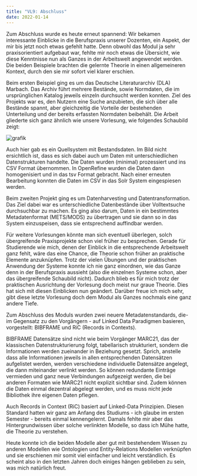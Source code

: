 ```yaml
---
title: "VL9: Abschluss"
date: 2022-01-14
---
```


Zum Abschluss wurde es heute erneut spannend: Wir bekamen interessante Einblicke in die Berufspraxis unserer Dozenten, ein Aspekt, der mir bis jetzt noch etwas gefehlt hatte. 
Denn obwohl das Modul ja sehr praxisorientiert aufgebaut war, fehlte mir noch etwas die Übersicht, wie diese Kenntnisse nun als Ganzes in der Arbeitswelt angewendet werden. 
Die beiden Beispiele brachten die gelernte Theorie in einen allgemeineren Kontext, durch den sie mir sofort viel klarer erschien.
<p>
Beim ersten Beispiel ging es um das Deutsche Literaturarchiv (DLA) Marbach. Das Archiv führt mehrere Bestände, sowie Normdaten, die im ursprünglichen Katalog jeweils einzeln durchsucht werden konnten. Ziel des Projekts war es, den Nutzern eine Suche anzubieten, die sich über alle Bestände spannt, aber gleichzeitig die Vorteile der bestehenden Unterteilung und der bereits erfassten Normdaten beibehält. Die Arbeit gliederte sich ganz ähnlich wie unsere Vorlesung, wie folgendes Schaubild zeigt:

![grafik](https://user-images.githubusercontent.com/90787878/151711665-6c79cb33-7d96-4bfc-98de-a5e96d92f407.png)

Auch hier gab es ein Quellsystem mit Bestandsdaten. Im Bild nicht ersichtlich ist, dass es sich dabei auch um Daten mit unterschiedlichen Datenstrukturen handelte. Die Daten wurden (minimal) prozessiert und ins CSV Format übernommen. In OpenRefine wurden die Daten dann homogenisiert und in das tsv Format gebracht. Nach einer erneuten Bearbeitung konnten die Daten im CSV in das Solr System eingespiesen werden.
<p>
Beim zweiten Projekt ging es um Datenharvesting und Datentransformation. Das Ziel dabei war es unterschiedliche Datenbestände über Volltextsuche durchsuchbar zu machen. Es ging also darum, Daten in ein bestimmtes Metadatenformat (METS/MODS) zu übertragen und sie dann so in das System einzuspeisen, dass sie entsprechend auffindbar werden. 
<p>
Für weitere Vorlesungen könnte man sich eventuell überlegen, solch übergreifende Praxisprojekte schon viel früher zu besprechen. Gerade für Studierende wie mich, denen der Einblick in die entsprechende Arbeitswelt ganz fehlt, wäre das eine Chance, die Theorie schon früher an praktische Elemente anzuknüpfen. Trotz der vielen Übungen und der praktischen Anwendung der Systeme konnte ich nie ganz einordnen, wie das Ganze denn in der Berufspraxis aussieht (also die einzelnen Systeme schon, aber das übergreifende Schaubild nicht). Dadurch blieb es für mich trotz der praktischen Ausrichtung der Vorlesung doch meist nur graue Theorie. Dies hat sich mit diesen Einblicken nun geändert. Darüber freue ich mich sehr, gibt diese letzte Vorlesung doch dem Modul als Ganzes nochmals eine ganz andere Tiefe.
<p>
Zum Abschluss des Moduls wurden zwei neuere Metadatenstandards, die- im Gegensatz zu den Vorgängern - auf Linked Data Paradigmen basieren, vorgestellt: BIBFRAME und RiC (Records in Contexts).
<p>
BIBFRAME Datensätze sind nicht wie beim Vorgänger MARC21, das der klassischen Datenstrukturierung folgt, tabellarisch strukturiert, sondern die Informationen werden zueinander in Beziehung gesetzt. Sprich, anstelle dass alle Informationen jeweils in allen entsprechenden Datensätzen aufgelistet werden, werden verschiedene individuelle Datensätze angelegt, die dann miteinander verlinkt werden. So können redundante Einträge vermieden und ganz neue Verbindungen aufgezeigt werden, die bei anderen Formaten wie MARC21 nicht explizit sichtbar sind. Zudem können die Daten einmal dezentral abgelegt werden, und es muss nicht jede Bibliothek ihre eigenen Daten pflegen.  
<p>
Auch Records in Context (RiC) basiert auf Linked-Data Prinzipien. Diesen Standard hatten wir ganz am Anfang des Studiums - ich glaube im ersten Semester - bereits einmal kennengelernt. Damals fehlte mir aber das Hintergrundwissen über solche verlinkten Modelle, so dass ich Mühe hatte, die Theorie zu verstehen.
<p>
Heute konnte ich die beiden Modelle aber gut mit bestehendem Wissen zu anderen Modellen wie Ontologien und Entity-Relations Modellen verknüpfen und sie erschienen mir somit viel einfacher und leicht verständlich. Es scheint also in den letzten Jahren doch einiges hängen geblieben zu sein, was mich natürlich freut.

